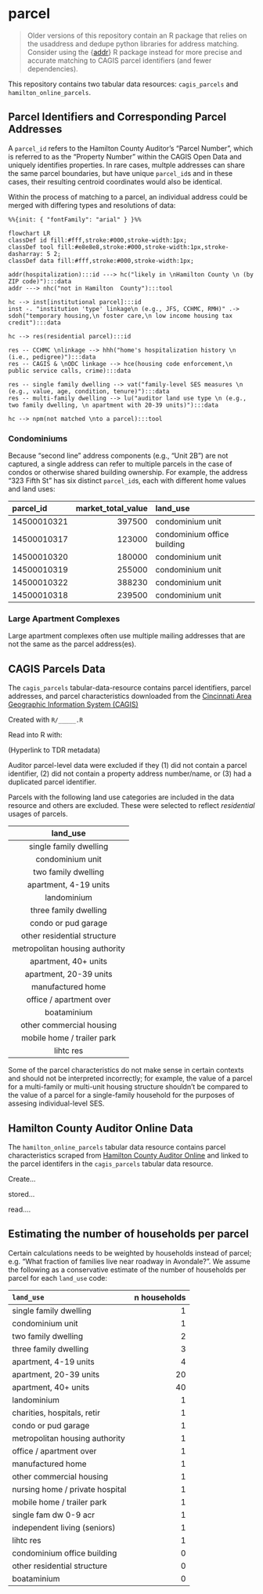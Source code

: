 # parcel

> Older versions of this repository contain an R package that relies on the usaddress and dedupe python libraries for address matching. Consider using the {[addr](https://github.com/cole-brokamp/addr)} R package instead for more precise and accurate matching to CAGIS parcel identifiers (and fewer dependencies).

This repository contains two tabular data resources: `cagis_parcels` and `hamilton_online_parcels`.

## Parcel Identifiers and Corresponding Parcel Addresses

A `parcel_id` refers to the Hamilton County Auditor’s “Parcel Number”, which is referred to as the “Property Number” within the CAGIS Open Data and uniquely identifies properties.
In rare cases, multple addresses can share the same parcel boundaries, but have unique `parcel_id`s and in these cases, their resulting centroid coordinates would also be identical.

Within the process of matching to a parcel, an individual address could be merged with differing types and resolutions of data:

``` mermaid
%%{init: { "fontFamily": "arial" } }%%

flowchart LR
classDef id fill:#fff,stroke:#000,stroke-width:1px;
classDef tool fill:#e8e8e8,stroke:#000,stroke-width:1px,stroke-dasharray: 5 2;
classDef data fill:#fff,stroke:#000,stroke-width:1px;

addr(hospitalization):::id ---> hc("likely in \nHamilton County \n (by ZIP code)"):::data
addr ---> nhc("not in Hamilton  County"):::tool

hc --> inst[institutional parcel]:::id
inst -. "institution 'type' linkage\n (e.g., JFS, CCHMC, RMH)" .-> sdoh("temporary housing,\n foster care,\n low income housing tax credit"):::data

hc --> res(residential parcel):::id

res -- CCHMC \nlinkage --> hhh("home's hospitalization history \n (i.e., pedigree)"):::data
res -- CAGIS & \nODC linkage --> hce(housing code enforcement,\n public service calls, crime):::data

res -- single family dwelling --> vat("family-level SES measures \n (e.g., value, age, condition, tenure)"):::data
res -- multi-family dwelling --> lu("auditor land use type \n (e.g., two family dwelling, \n apartment with 20-39 units)"):::data

hc --> npm(not matched \nto a parcel):::tool
```

### Condominiums

Because “second line” address components (e.g., “Unit 2B”) are not captured, a single address can refer to multiple parcels in the case of condos or otherwise shared building ownership.
For example, the address “323 Fifth St” has six distinct `parcel_id`s, each with different home values and land uses:

| parcel_id   | market_total_value | land_use                    |
|:------------|-------------------:|:----------------------------|
| 14500010321 |             397500 | condominium unit            |
| 14500010317 |             123000 | condominium office building |
| 14500010320 |             180000 | condominium unit            |
| 14500010319 |             255000 | condominium unit            |
| 14500010322 |             388230 | condominium unit            |
| 14500010318 |             239500 | condominium unit            |

### Large Apartment Complexes

Large apartment complexes often use multiple mailing addresses that are not the same as the parcel address(es). 

## CAGIS Parcels Data

The `cagis_parcels` tabular-data-resource contains parcel identifiers, parcel addresses, and parcel characteristics downloaded from the [Cincinnati Area Geographic Information System (CAGIS)](https://cagismaps.hamilton-co.org/cagisportal/mapdata/download)

Created with `R/_____.R`

Read into R with:

(Hyperlink to TDR metadata)

Auditor parcel-level data were excluded if they (1) did not contain a parcel identifier, (2) did not contain a property address number/name, or (3) had a duplicated parcel identifier.

Parcels with the following land use categories are included in the data resource and others are excluded.
These were selected to reflect *residential* usages of parcels.

| land_use                       |
|:------------------------------:|
| single family dwelling         |
| condominium unit               |
| two family dwelling            |
| apartment, 4-19 units          |
| landominium                    |
| three family dwelling          |
| condo or pud garage            |
| other residential structure    |
| metropolitan housing authority |
| apartment, 40+ units           |
| apartment, 20-39 units         |
| manufactured home              |
| office / apartment over        |
| boataminium                    |
| other commercial housing       |
| mobile home / trailer park     |
| lihtc res                      |

Some of the parcel characteristics do not make sense in certain contexts and should not be interpreted incorrectly; for example, the value of a parcel for a multi-family or multi-unit housing structure shouldn’t be compared to the value of a parcel for a single-family household for the purposes of assesing individual-level SES.

## Hamilton County Auditor Online Data

The `hamilton_online_parcels` tabular data resource contains parcel characteristics scraped from [Hamilton County Auditor Online](https://wedge1.hcauditor.org/) and linked to the parcel identifers in the `cagis_parcels` tabular data resource.

Create...

stored...

read....

## Estimating the number of households per parcel

Certain calculations needs to be weighted by households instead of
parcel; e.g. “What fraction of families live near roadway in Avondale?”.
We assume the following as a conservative estimate of the number of
households per parcel for each `land_use` code:

| `land_use`                      | n households |
|:--------------------------------|-------------:|
| single family dwelling          |            1 |
| condominium unit                |            1 |
| two family dwelling             |            2 |
| three family dwelling           |            3 |
| apartment, 4-19 units           |            4 |
| apartment, 20-39 units          |           20 |
| apartment, 40+ units            |           40 |
| landominium                     |            1 |
| charities, hospitals, retir     |            1 |
| condo or pud garage             |            1 |
| metropolitan housing authority  |            1 |
| office / apartment over         |            1 |
| manufactured home               |            1 |
| other commercial housing        |            1 |
| nursing home / private hospital |            1 |
| mobile home / trailer park      |            1 |
| single fam dw 0-9 acr           |            1 |
| independent living (seniors)    |            1 |
| lihtc res                       |            1 |
| condominium office building     |            0 |
| other residential structure     |            0 |
| boataminium                     |            0 |
